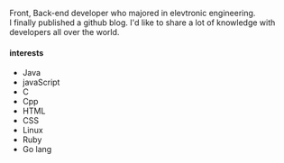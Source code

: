 Front, Back-end developer who majored in elevtronic engineering.  
I finally published a github blog. I'd like to share a lot of knowledge with developers all over the world.
#### interests
- Java
- javaScript
- C
- Cpp
- HTML
- CSS
- Linux
- Ruby
- Go lang